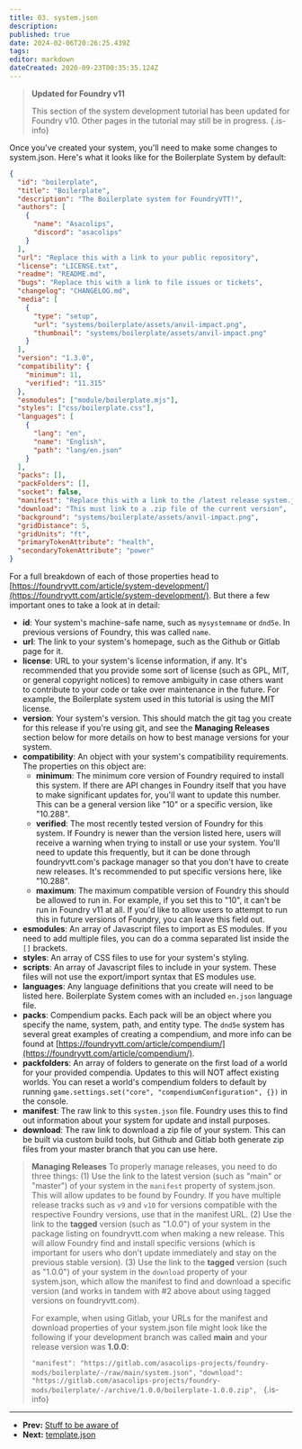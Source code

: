 ```yaml
---
title: 03. system.json
description: 
published: true
date: 2024-02-06T20:26:25.439Z
tags: 
editor: markdown
dateCreated: 2020-09-23T00:35:35.124Z
---
```


> **Updated for Foundry v11**
>
> This section of the system development tutorial has been updated for Foundry v10. Other pages in the tutorial may still be in progress.
{.is-info}

Once you've created your system, you'll need to make some changes to system.json. Here's what it looks like for the Boilerplate System by default:

```json
{
  "id": "boilerplate",
  "title": "Boilerplate",
  "description": "The Boilerplate system for FoundryVTT!",
  "authors": [
    {
      "name": "Asacolips",
      "discord": "asacolips"
    }
  ],
  "url": "Replace this with a link to your public repository",
  "license": "LICENSE.txt",
  "readme": "README.md",
  "bugs": "Replace this with a link to file issues or tickets",
  "changelog": "CHANGELOG.md",
  "media": [
    {
      "type": "setup",
      "url": "systems/boilerplate/assets/anvil-impact.png",
      "thumbnail": "systems/boilerplate/assets/anvil-impact.png"
    }
  ],
  "version": "1.3.0",
  "compatibility": {
    "minimum": 11,
    "verified": "11.315"
  },
  "esmodules": ["module/boilerplate.mjs"],
  "styles": ["css/boilerplate.css"],
  "languages": [
    {
      "lang": "en",
      "name": "English",
      "path": "lang/en.json"
    }
  ],
  "packs": [],
  "packFolders": [],
  "socket": false,
  "manifest": "Replace this with a link to the /latest release system.json so people can receive updates after they've installed the system",
  "download": "This must link to a .zip file of the current version",
  "background": "systems/boilerplate/assets/anvil-impact.png",
  "gridDistance": 5,
  "gridUnits": "ft",
  "primaryTokenAttribute": "health",
  "secondaryTokenAttribute": "power"
}

```

For a full breakdown of each of those properties head to [https://foundryvtt.com/article/system-development/](https://foundryvtt.com/article/system-development/). But there a few important ones to take a look at in detail:

* **id**: Your system's machine-safe name, such as `mysystemname` or `dnd5e`. In previous versions of Foundry, this was called `name`.
* **url**: The link to your system's homepage, such as the Github or Gitlab page for it.
* **license**: URL to your system's license information, if any. It's recommended that you provide some sort of license (such as GPL, MIT, or general copyright notices) to remove ambiguity in case others want to contribute to your code or take over maintenance in the future. For example, the Boilerplate system used in this tutorial is using the MIT license.
* **version**: Your system's version. This should match the git tag you create for this release if you're using git, and see the **Managing Releases** section below for more details on how to best manage versions for your system.
* **compatibility**: An object with your system's compatibility requirements. The properties on this object are:
	* **minimum**: The minimum core version of Foundry required to install this system. If there are API changes in Foundry itself that you have to make significant updates for, you'll want to update this number. This can be a general version like "10" or a specific version, like "10.288".
	* **verified**: The most recently tested version of Foundry for this system. If Foundry is newer than the version listed here, users will receive a warning when trying to install or use your system. You'll need to update this frequently, but it can be done through foundryvtt.com's package manager so that you don't have to create new releases. It's recommended to put specific versions here, like "10.288".
	* **maximum**: The maximum compatible version of Foundry this should be allowed to run in. For example, if you set this to "10", it can't be run in Foundry v11 at all. If you'd like to allow users to attempt to run this in future versions of Foundry, you can leave this field out.
* **esmodules**: An array of Javascript files to import as ES modules. If you need to add multiple files, you can do a comma separated list inside the `[]` brackets.
* **styles**: An array of CSS files to use for your system's styling.
* **scripts**: An array of Javascript files to include in your system. These files will not use the export/import syntax that ES modules use.
* **languages**: Any language definitions that you create will need to be listed here. Boilerplate System comes with an included `en.json` language file.
* **packs**: Compendium packs. Each pack will be an object where you specify the name, system, path, and entity type. The `dnd5e` system has several great examples of creating a compendium, and more info can be found at [https://foundryvtt.com/article/compendium/](https://foundryvtt.com/article/compendium/).
* **packfolders**: An array of folders to generate on the first load of a world for your provided compendia. Updates to this will NOT affect existing worlds. You can reset a world's compendium folders to default by running `game.settings.set("core", "compendiumConfiguration", {})` in the console.
* **manifest**: The raw link to this `system.json` file. Foundry uses this to find out information about your system for update and install purposes.
* **download**: The raw link to download a zip file of your system. This can be built via custom build tools, but Github and Gitlab both generate zip files from your master branch that you can use here.

> **Managing Releases**
> To properly manage releases, you need to do three things:
> (1) Use the link to the latest version (such as "main" or "master") of your system in the `manifest` property of system.json. This will allow updates to be found by Foundry. If you have multiple release tracks such as `v9` and `v10` for versions compatible with the respective Foundry versions, use that in the manifest URL.
> (2) Use the link to the **tagged** version (such as "1.0.0") of your system in the package listing on foundryvtt.com when making a new release. This will allow Foundry find and install specific versions (which is important for users who don't update immediately and stay on the previous stable version).
> (3) Use the link to the **tagged** version (such as "1.0.0") of your system in the `download` property of your system.json, which allow the manifest to find and download a specific version (and works in tandem with #2 above about using tagged versions on foundryvtt.com).
>
> For example, when using Gitlab, your URLs for the manifest and download properties of your system.json file might look like the following if your development branch was called **main** and your release version was **1.0.0**:
>
> `"manifest": "https://gitlab.com/asacolips-projects/foundry-mods/boilerplate/-/raw/main/system.json",`
> `"download": "https://gitlab.com/asacolips-projects/foundry-mods/boilerplate/-/archive/1.0.0/boilerplate-1.0.0.zip",`
> &nbsp;
{.is-info}


---

* **Prev:** [Stuff to be aware of](https://foundryvtt.wiki/en/development/guides/SD-tutorial/SD02-Stuff-to-be-aware-of)
* **Next:** [template.json](https://foundryvtt.wiki/en/development/guides/SD-tutorial/SD04-templatejson)